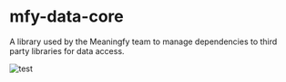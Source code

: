 # mfy-data-core
A library used by the Meaningfy team to manage dependencies to third party libraries for data access.

![test](https://github.com/meaningfy-ws/sem-covid/actions/workflows/run_unit_tests.yml/badge.svg?event=pull_request)
